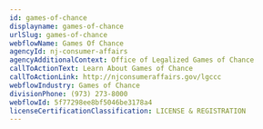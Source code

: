 ```yaml
---
id: games-of-chance
displayname: games-of-chance
urlSlug: games-of-chance
webflowName: Games Of Chance
agencyId: nj-consumer-affairs
agencyAdditionalContext: Office of Legalized Games of Chance
callToActionText: Learn About Games of Chance
callToActionLink: http://njconsumeraffairs.gov/lgccc
webflowIndustry: Games of Chance
divisionPhone: (973) 273-8000
webflowId: 5f77298ee8bf5046be3178a4
licenseCertificationClassification: LICENSE & REGISTRATION
---
```

